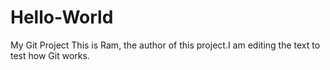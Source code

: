# Hello-World
My Git Project
This is Ram, the author of this project.I am editing the text to test how Git works.
